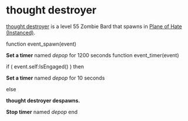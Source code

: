 # thought destroyer



[thought destroyer](/npc/76387) is a level 55 Zombie Bard that spawns in [Plane of Hate (Instanced)](/zone/1076).

function event_spawn(event)

**Set a timer** named *depop* for 1200 seconds
function event_timer(event)


if ( event.self:IsEngaged() ) then


**Set a timer** named *depop* for 10 seconds





else


**thought destroyer despawns.**


**Stop timer** named *depop*
end
